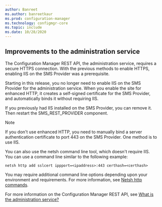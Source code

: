 ```yaml
---
author: Banreet
ms.author: banreetkaur
ms.prod: configuration-manager
ms.technology: configmgr-core
ms.topic: include
ms.date: 10/28/2020
---
```


## <a name="bkmk_rest"></a> Improvements to the administration service

<!--8613105-->

The Configuration Manager REST API, the administration service, requires a secure HTTPS connection. With the previous methods to enable HTTPS, enabling IIS on the SMS Provider was a prerequisite.

Starting in this release, you no longer need to enable IIS on the SMS Provider for the administration service. When you enable the site for enhanced HTTP, it creates a self-signed certificate for the SMS Provider, and automatically binds it without requiring IIS.

If you previously had IIS installed on the SMS Provider, you can remove it. Then restart the SMS_REST_PROVIDER component.

> [!NOTE]
> If you don't use enhanced HTTP, you need to manually bind a server authentication certificate to port 443 on the SMS Provider. One method is to use IIS.
>
> You can also use the netsh command line tool, which doesn't require IIS. You can use a command line similar to the following example:
>
> `netsh http add sslcert ippport=<ipaddress>:443 certhash=<certhash>`
>
> You may require additional command line options depending upon your environment and requirements. For more information, see [Netsh http commands](/windows-server/networking/technologies/netsh/netsh-http).

For more information on the Configuration Manager REST API, see [What is the administration service?](../../../../../develop/adminservice/overview.md)
